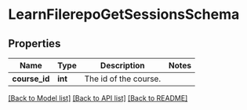 # LearnFilerepoGetSessionsSchema

## Properties
Name | Type | Description | Notes
------------ | ------------- | ------------- | -------------
**course_id** | **int** | The id of the course. | 

[[Back to Model list]](../README.md#documentation-for-models) [[Back to API list]](../README.md#documentation-for-api-endpoints) [[Back to README]](../README.md)


